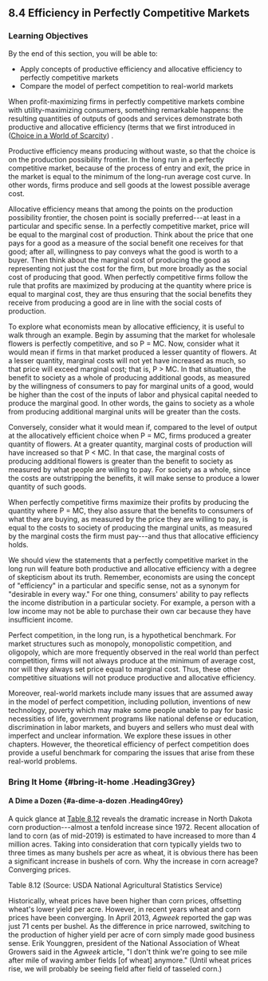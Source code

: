 ## 8.4 Efficiency in Perfectly Competitive Markets

### Learning Objectives

By the end of this section, you will be able to:

-   Apply concepts of productive efficiency and allocative efficiency to
    perfectly competitive markets
-   Compare the model of perfect competition to real-world markets

When profit-maximizing firms in perfectly competitive markets combine
with utility-maximizing consumers, something remarkable happens: the
resulting quantities of outputs of goods and services demonstrate both
productive and allocative efficiency (terms that we first introduced in
([Choice in a World of
Scarcity](http://openstax.org/books/principles-microeconomics-3e/pages/2-introduction-to-choice-in-a-world-of-scarcity))
.

Productive efficiency means producing without waste, so that the choice
is on the production possibility frontier. In the long run in a
perfectly competitive market, because of the process of entry and exit,
the price in the market is equal to the minimum of the long-run average
cost curve. In other words, firms produce and sell goods at the lowest
possible average cost.

Allocative efficiency means that among the points on the production
possibility frontier, the chosen point is socially preferred---at least
in a particular and specific sense. In a perfectly competitive market,
price will be equal to the marginal cost of production. Think about the
price that one pays for a good as a measure of the social benefit one
receives for that good; after all, willingness to pay conveys what the
good is worth to a buyer. Then think about the marginal cost of
producing the good as representing not just the cost for the firm, but
more broadly as the social cost of producing that good. When perfectly
competitive firms follow the rule that profits are maximized by
producing at the quantity where price is equal to marginal cost, they
are thus ensuring that the social benefits they receive from producing a
good are in line with the social costs of production.

To explore what economists mean by allocative efficiency, it is useful
to walk through an example. Begin by assuming that the market for
wholesale flowers is perfectly competitive, and so P = MC. Now, consider
what it would mean if firms in that market produced a lesser quantity of
flowers. At a lesser quantity, marginal costs will not yet have
increased as much, so that price will exceed marginal cost; that is, P
\> MC. In that situation, the benefit to society as a whole of producing
additional goods, as measured by the willingness of consumers to pay for
marginal units of a good, would be higher than the cost of the inputs of
labor and physical capital needed to produce the marginal good. In other
words, the gains to society as a whole from producing additional
marginal units will be greater than the costs.

Conversely, consider what it would mean if, compared to the level of
output at the allocatively efficient choice when P = MC, firms produced
a greater quantity of flowers. At a greater quantity, marginal costs of
production will have increased so that P \< MC. In that case, the
marginal costs of producing additional flowers is greater than the
benefit to society as measured by what people are willing to pay. For
society as a whole, since the costs are outstripping the benefits, it
will make sense to produce a lower quantity of such goods.

When perfectly competitive firms maximize their profits by producing the
quantity where P = MC, they also assure that the benefits to consumers
of what they are buying, as measured by the price they are willing to
pay, is equal to the costs to society of producing the marginal units,
as measured by the marginal costs the firm must pay---and thus that
allocative efficiency holds.

We should view the statements that a perfectly competitive market in the
long run will feature both productive and allocative efficiency with a
degree of skepticism about its truth. Remember, economists are using the
concept of "efficiency" in a particular and specific sense, not as a
synonym for "desirable in every way." For one thing, consumers' ability
to pay reflects the income distribution in a particular society. For
example, a person with a low income may not be able to purchase their
own car because they have insufficient income.

Perfect competition, in the long run, is a hypothetical benchmark. For
market structures such as monopoly, monopolistic competition, and
oligopoly, which are more frequently observed in the real world than
perfect competition, firms will not always produce at the minimum of
average cost, nor will they always set price equal to marginal cost.
Thus, these other competitive situations will not produce productive and
allocative efficiency.

Moreover, real-world markets include many issues that are assumed away
in the model of perfect competition, including pollution, inventions of
new technology, poverty which may make some people unable to pay for
basic necessities of life, government programs like national defense or
education, discrimination in labor markets, and buyers and sellers who
must deal with imperfect and unclear information. We explore these
issues in other chapters. However, the theoretical efficiency of perfect
competition does provide a useful benchmark for comparing the issues
that arise from these real-world problems.

### Bring It Home {#bring-it-home .Heading3Grey}

#### A Dime a Dozen {#a-dime-a-dozen .Heading4Grey}

A quick glance at [Table 8.12](#ch08mod04_tab01) reveals the dramatic
increase in North Dakota corn production---almost a tenfold increase
since 1972. Recent allocation of land to corn (as of mid-2019) is
estimated to have increased to more than 4 million acres. Taking into
consideration that corn typically yields two to three times as many
bushels per acre as wheat, it is obvious there has been a significant
increase in bushels of corn. Why the increase in corn acreage?
Converging prices.

Table 8.12 (Source: USDA National Agricultural Statistics Service)

Historically, wheat prices have been higher than corn prices, offsetting
wheat's lower yield per acre. However, in recent years wheat and corn
prices have been converging. In April 2013, *Agweek* reported the gap
was just 71 cents per bushel. As the difference in price narrowed,
switching to the production of higher yield per acre of corn simply made
good business sense. Erik Younggren, president of the National
Association of Wheat Growers said in the *Agweek* article, "I don\'t
think we\'re going to see mile after mile of waving amber fields \[of
wheat\] anymore.\" (Until wheat prices rise, we will probably be seeing
field after field of tasseled corn.)
